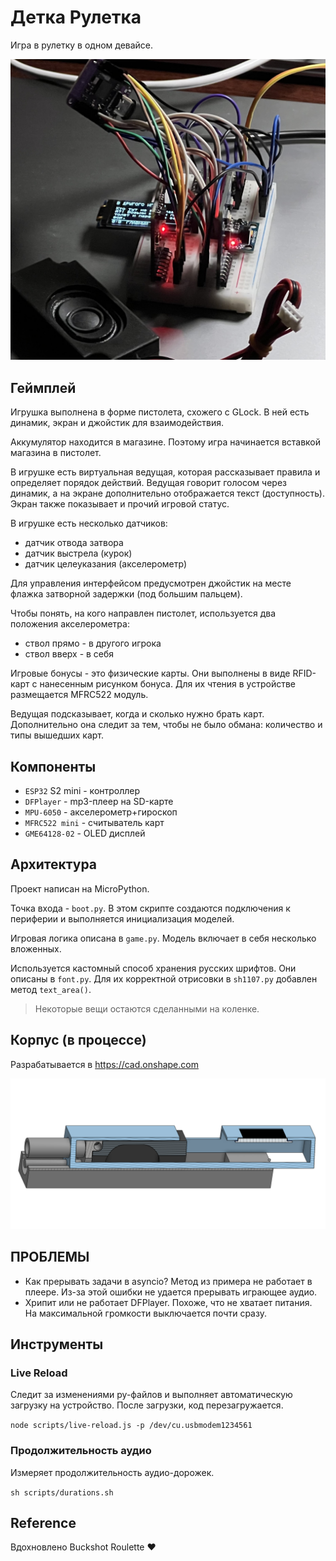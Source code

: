 # Детка Рулетка

Игра в рулетку в одном девайсе.

![Фотография прототипа](doc/prototype_photo.jpg)

## Геймплей

Игрушка выполнена в форме пистолета, схожего с GLock.
В ней есть динамик, экран и джойстик для взаимодействия.

Аккумулятор находится в магазине. Поэтому игра начинается вставкой магазина в пистолет.

В игрушке есть виртуальная ведущая, которая рассказывает правила и определяет порядок действий.
Ведущая говорит голосом через динамик, а на экране дополнительно отображается текст (доступность).
Экран также показывает и прочий игровой статус.

В игрушке есть несколько датчиков:

- датчик отвода затвора
- датчик выстрела (курок)
- датчик целеуказания (акселерометр)

Для управления интерфейсом предусмотрен джойстик на месте флажка затворной задержки (под большим пальцем).

Чтобы понять, на кого направлен пистолет, используется два положения акселерометра:

- ствол прямо - в другого игрока
- ствол вверх - в себя

Игровые бонусы - это физические карты. Они выполнены в виде RFID-карт с нанесенным рисунком бонуса.
Для их чтения в устройстве размещается MFRC522 модуль.

Ведущая подсказывает, когда и сколько нужно брать карт.
Дополнительно она следит за тем, чтобы не было обмана: количество и типы вышедших карт.

## Компоненты

- `ESP32` S2 mini - контроллер
- `DFPlayer` - mp3-плеер на SD-карте
- `MPU-6050` - акселерометр+гироскоп
- `MFRC522 mini` - считыватель карт
- `GME64128-02` - OLED дисплей

## Архитектура

Проект написан на MicroPython.

Точка входа - `boot.py`. В этом скрипте создаются подключения к периферии и выполняется инициализация моделей.

Игровая логика описана в `game.py`. Модель включает в себя несколько вложенных.

Используется кастомный способ хранения русских шрифтов. Они описаны в `font.py`. Для их корректной отрисовки в `sh1107.py` добавлен метод `text_area()`.

> Некоторые вещи остаются сделанными на коленке.

## Корпус (в процессе)

Разрабатывается в https://cad.onshape.com

![Скриншот из CAD](doc/cad_demo.png)

## ПРОБЛЕМЫ

- Как прерывать задачи в asyncio?
  Метод из примера не работает в плеере.
  Из-за этой ошибки не удается прерывать играющее аудио.
- Хрипит или не работает DFPlayer. Похоже, что не хватает питания. На максимальной громкости выключается почти сразу.

## Инструменты

### Live Reload

Следит за изменениями py-файлов и выполняет автоматическую загрузку на устройство. После загрузки, код перезагружается.

`node scripts/live-reload.js -p /dev/cu.usbmodem1234561`

### Продолжительность аудио

Измеряет продолжительность аудио-дорожек.

`sh scripts/durations.sh`

## Reference

Вдохновлено Buckshot Roulette ❤️
